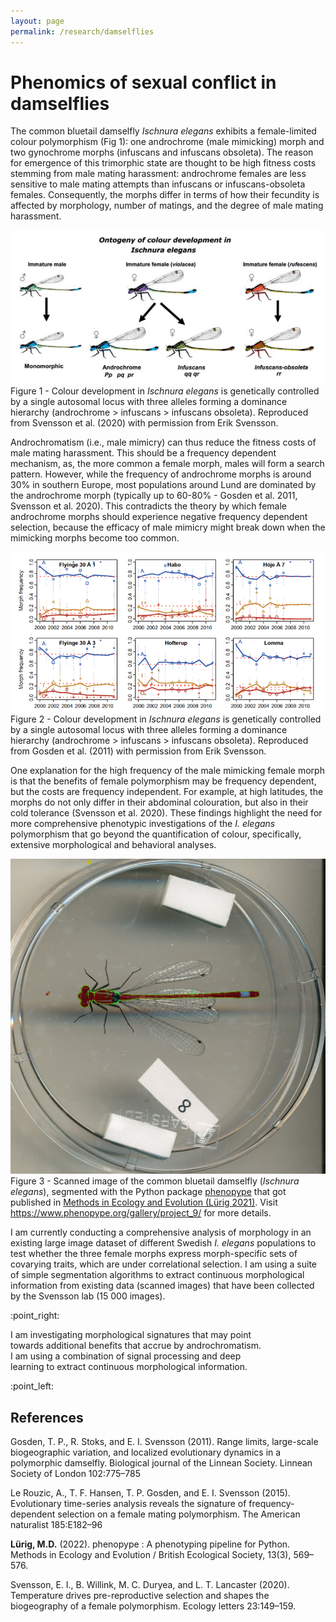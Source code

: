 ```yaml
---
layout: page
permalink: /research/damselflies
---
```


# Phenomics of sexual conflict in damselflies

The common bluetail damselfly *Ischnura elegans* exhibits a female-limited colour polymorphism (Fig 1): one androchrome (male mimicking) morph and two gynochrome morphs (​infuscans and ​infuscans obsoleta​). The reason for emergence of this trimorphic state are thought to be high fitness costs stemming from male mating harassment: androchrome females are less sensitive to male mating attempts than infuscans or infuscans-obsoleta females. Consequently, the morphs differ in terms of how  their fecundity is affected by morphology, number of matings, and the degree of male mating harassment.

<div class="res-center">
<div class="res-container">
<img class="res-img" src="/assets/images/figures/damselflies_1.png">
<div class="res-caption">
Figure 1 - Colour development in <i>Ischnura elegans </i> is genetically controlled by a single autosomal locus with three alleles forming a dominance hierarchy (androchrome > infuscans > infuscans obsoleta). Reproduced from Svensson et al. (2020) with permission from Erik Svensson.
</div>
</div>
</div>

Androchromatism (i.e., male mimicry) can thus reduce the fitness costs of male mating harassment. This should be a frequency dependent mechanism, as, the more common a female morph, males will form a search pattern. However, while the frequency of androchrome morphs is around 30% in southern Europe, most populations around Lund are dominated by the androchrome morph (typically up to 60-80% - Gosden et al. 2011, Svensson et al. 2020). This contradicts the theory by which female androchrome morphs should experience negative frequency dependent selection, because the efficacy of male mimicry might break down when the mimicking morphs become too common.

<div class="res-center">
<div class="res-container">
<img class="res-img" src="/assets/images/figures/damselflies_2.png">
<div class="res-caption">
Figure 2 - Colour development in <i>Ischnura elegans </i> is genetically controlled by a single autosomal locus with three alleles forming a dominance hierarchy (androchrome > infuscans > infuscans obsoleta). Reproduced from Gosden et al. (2011) with permission from Erik Svensson.
</div>
</div>
</div>


One explanation for the high frequency of the male mimicking female morph is that the benefits of female polymorphism may be frequency dependent, but the costs are frequency independent. For example, at high latitudes, the morphs do not only differ in their abdominal colouration, but also in their cold tolerance (Svensson et al. 2020). These findings highlight the need for more comprehensive phenotypic investigations of the ​*I. elegans* ​polymorphism that go beyond the quantification of colour, specifically, extensive morphological and behavioral analyses. 

<div class="res-center">
<div class="res-container">
<img class="res-img" src="/assets/images/figures/damselflies_3.png">
<div class="res-caption">
Figure 3 - Scanned image of the common bluetail damselfly (<i>Ischnura elegans</i>), segmented with the Python package <a id="link"  href="https://phenopype.org" target="_blank">phenopype</a> that got published in <a id="link"  href="https://besjournals.onlinelibrary.wiley.com/doi/10.1111/2041-210X.13771" target="_blank">Methods in Ecology and Evolution (Lürig 2021)</a>. Visit <a id="link" href="https://www.phenopype.org/gallery/project_9/" target="_blank">https://www.phenopype.org/gallery/project_9/</a> for more details.
</div>
</div>
</div>

I am currently conducting a comprehensive analysis of morphology in an existing large image dataset of different Swedish *​I. elegans* populations to test whether the three female morphs express morph-specific sets of covarying traits, which are under correlational selection. I am using a suite of simple segmentation algorithms to extract continuous morphological information from existing data (scanned images) that have been collected by the Svensson lab (15 000 images). 



<div class="pointer">
<p>:point_right:</p>
<p style="max-width:80%">
I am investigating morphological signatures that may point towards additional benefits that accrue by androchromatism. I am using a combination of signal processing and deep learning to extract continuous morphological information.  
</p>
<p>:point_left:</p>
</div>

## References 

Gosden, T. P., R. Stoks, and E. I. Svensson (2011). Range limits, large-scale biogeographic variation, and localized evolutionary dynamics in a polymorphic damselfly. Biological journal of the Linnean Society. Linnean Society of London 102:775–785

Le Rouzic, A., T. F. Hansen, T. P. Gosden, and E. I. Svensson (2015). Evolutionary time-series analysis reveals the signature of frequency-dependent selection on a female mating polymorphism. The American naturalist 185:E182–96

<b>Lürig, M.D.</b> (2022). phenopype : A phenotyping pipeline for Python. Methods in Ecology and Evolution / British Ecological Society, 13(3), 569–576.

Svensson, E. I., B. Willink, M. C. Duryea, and L. T. Lancaster (2020). Temperature drives pre-reproductive selection and shapes the biogeography of a female polymorphism. Ecology letters 23:149–159.